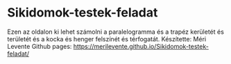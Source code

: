 # Sikidomok-testek-feladat
Ezen az oldalon ki lehet számolni a paralelogramma és a trapéz kerületét és területét és a kocka és henger felszínét és térfogatát.
Készítette: Méri Levente
Github pages: https://merilevente.github.io/Sikidomok-testek-feladat/
